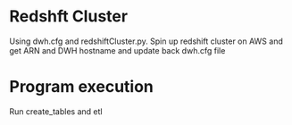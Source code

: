 # Redshft Cluster
Using dwh.cfg and redshiftCluster.py. Spin up redshift cluster on AWS and get ARN and DWH hostname and update back dwh.cfg file

# Program execution
Run create_tables and etl
